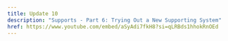 ```yaml
---
title: Update 10
description: "Supports - Part 6: Trying Out a New Supporting System"
href: https://www.youtube.com/embed/aSyAdi7fkH8?si=qLRBds1hhokRnOEd
---
```

